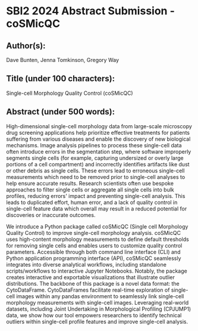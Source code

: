 # SBI2 2024 Abstract Submission - coSMicQC

## Author(s):

Dave Bunten, Jenna Tomkinson, Gregory Way

## Title (under 100 characters):

Single-cell Morphology Quality Control (coSMicQC)

## Abstract (under 500 words):

High-dimensional single-cell morphology data from large-scale microscopy drug screening applications help prioritize effective treatments for patients suffering from various diseases and enable the discovery of new biological mechanisms. Image analysis pipelines to process these single-cell data often introduce errors in the segmentation step, where software improperly segments single cells (for example, capturing undersized or overly large portions of a cell compartment) and incorrectly identifies artifacts like dust or other debris as single cells. These errors lead to erroneous single-cell measurements which need to be removed prior to single-cell analyses to help ensure accurate results. Research scientists often use bespoke approaches to filter single cells or aggregate all single cells into bulk profiles, reducing errors' impact and preventing single-cell analysis. This leads to duplicated effort, human error, and a lack of quality control in single-cell feature data which overall may result in a reduced potential for discoveries or inaccurate outcomes.

We introduce a Python package called coSMicQC (Single cell Morphology Quality Control) to improve single-cell morphology analysis. coSMicQC uses high-content morphology measurements to define default thresholds for removing single cells and enables users to customize quality control parameters. Accessible through both command line interface (CLI) and Python application programming interface (API), coSMicQC seamlessly integrates into diverse analytical workflows, including standalone scripts/workflows to interactive Jupyter Notebooks. Notably, the package creates interactive and exportable visualizations that illustrate outlier distributions. The backbone of this package is a novel data format: the CytoDataFrame. CytoDataFrames facilitate real-time exploration of single-cell images within any pandas environment to seamlessly link single-cell morphology measurements with single-cell images. Leveraging real-world datasets, including Joint Undertaking in Morphological Profiling (CPJUMP1) data, we show how our tool empowers researchers to identify technical outliers within single-cell profile features and improve single-cell analysis.
